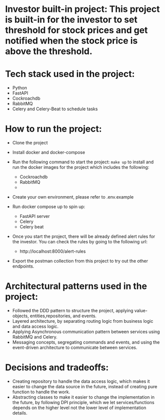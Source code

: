 # Investor built-in project: This project is built-in for the investor to set threshold for stock prices and get notified when the stock price is above the threshold.

# Tech stack used in the project:
- Python
- FastAPI
- Cockroachdb
- RabbitMQ
-  Celery and Celery-Beat to schedule tasks

# How to run the project:
- Clone the project
- Install docker and docker-compose
- Run the following command to start the project:
``` make up ``` to install and run the docker images for the project which includes the following:
  - Cockroachdb
  - RabbitMQ
  - 
- Create your own environment, please refer to .env.example
- Run docker compose up to spin up:
  - FastAPI server
  - Celery
  - Celery beat

- Once you start the project, there will be already defined alert rules for the investor. You can check the rules by going to the following url:
  - http://localhost:8000/alert-rules
- Export the postman collection from this project to try out the other endpoints.

# Architectural patterns used in the project:
  - Followed the DDD pattern to structure the project, applying value-objects, entities,repositories, and events.
  - Layered architecture, by separating routing logic from business logic and data access logic.
  - Applying Asynchronous communication pattern between services using RabbitMQ and Celery.
  - Messaging concepts, segregating commands and events, and using the event-driven architecture to communicate between services.

# Decisions and tradeoffs:
- Creating repository to handle the data access logic, which makes it easier to change the data source in the future, instead of creating pure function to handle the work.
- Abstracting classes to make it easier to change the implementation in the future, by following DPI principle, which we let services/functions depends on the higher level not the lower level of implementation details.

